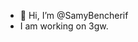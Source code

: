 - 👋 Hi, I’m @SamyBencherif
- I am working on 3gw.

<!---
SamyBencherif/SamyBencherif is a ✨ special ✨ repository because its `README.md` (this file) appears on your GitHub profile.
You can click the Preview link to take a look at your changes.
--->
